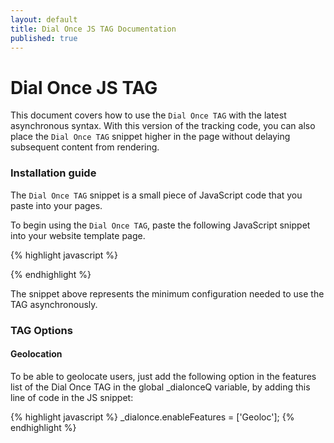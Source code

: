 ```yaml
---
layout: default
title: Dial Once JS TAG Documentation
published: true
---
```


Dial Once JS TAG
================

This document covers how to use the `Dial Once TAG` with the latest asynchronous syntax. With this version of the tracking code, you can also place the `Dial Once TAG` snippet higher in the page without delaying subsequent content from rendering.

### Installation guide

The `Dial Once TAG` snippet is a small piece of JavaScript code that you paste into your pages.

To begin using the `Dial Once TAG`, paste the following JavaScript snippet into your website template page.

{% highlight javascript %}
<script type="text/javascript">
    var _dialonce = _dialonce || {};
    _dialonce.token = 'XXX-XXX-XXX-XXX';
    _dialonce.enableDevices = ['Mobile'];
    (function() {
        var dialonce = document.createElement('script');
        dialonce.id = 'dialonce-sdk'
        dialonce.type = 'text/javascript';
        dialonce.async = true;
        dialonce.src = ('https:' == document.location.protocol ? 'https://' : 'http://') + 'd3ayv6nsn4rwn3.cloudfront.net/js/dialonce.min.js';
        var script = document.getElementsByTagName('script')[0];
        script.parentNode.insertBefore(dialonce, script);
    })();
</script>
{% endhighlight %}

The snippet above represents the minimum configuration needed to use the TAG asynchronously.  


### TAG Options

#### Geolocation

To be able to geolocate users, just add the following option in the features list of the Dial Once TAG in the global _dialonceQ variable, by adding this line of code in the JS snippet: 

{% highlight javascript %}
_dialonce.enableFeatures = ['Geoloc'];
{% endhighlight %}
